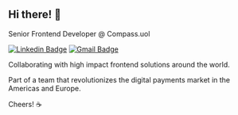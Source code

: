 ## Hi there! 👋

Senior Frontend Developer @ Compass.uol

[![Linkedin Badge](https://img.shields.io/badge/-Higo%20Sampaio-1976D2?style=flat-square&logo=Linkedin&logoColor=white&link=https://linkedin.com/in/higosampaio/)](https://linkedin.com/in/higosampaio/)
[![Gmail Badge](https://img.shields.io/badge/-hglbsm@gmail.com-1976D2?style=flat-square&logo=Gmail&logoColor=white&link=mailto:hglbsm@gmail.com)](mailto:hglbsm@gmail.com)

Collaborating with high impact frontend solutions around the world.

Part of a team that revolutionizes the digital payments market in the Americas and Europe.

Cheers! ☕
